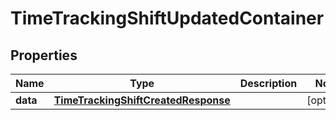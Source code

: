 

# TimeTrackingShiftUpdatedContainer


## Properties

| Name | Type | Description | Notes |
|------------ | ------------- | ------------- | -------------|
|**data** | [**TimeTrackingShiftCreatedResponse**](TimeTrackingShiftCreatedResponse.md) |  |  [optional] |



